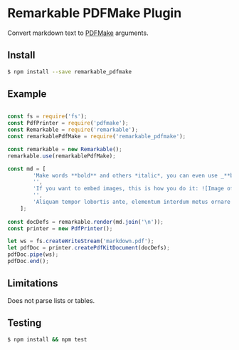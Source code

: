 # Remarkable PDFMake Plugin

Convert markdown text to [PDFMake](https://github.com/bpampuch/pdfmake) arguments.

## Install

```bash
$ npm install --save remarkable_pdfmake
```

## Example

```js

const fs = require('fs');
const PdfPrinter = require('pdfmake');
const Remarkable = require('remarkable');
const remarkablePdfMake = require('remarkable_pdfmake');

const remarkable = new Remarkable();
remarkable.use(remarkablePdfMake);

const md = [
		'Make words **bold** and others *italic*, you can even use _**both**_. Here\'s a [link to Google!](http://google.com)',
		'',
		'If you want to embed images, this is how you do it: ![Image of Yaktocat](data:image/png;base64,...)',
		'',
		'Aliquam tempor lobortis ante, elementum interdum metus ornare at. Etiam id egestas libero, vel malesuada nunc. Quisque pharetra mattis velit quis dapibus. Nullam vel velit pulvinar, mattis est non, porttitor nunc. Fusce lacus enim.',
	];
	
const docDefs = remarkable.render(md.join('\n'));
const printer = new PdfPrinter();

let ws = fs.createWriteStream('markdown.pdf');
let pdfDoc = printer.createPdfKitDocument(docDefs);
pdfDoc.pipe(ws);
pdfDoc.end();

```

## Limitations

Does not parse lists or tables.

## Testing

```bash
$ npm install && npm test
```
